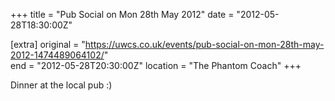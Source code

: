 +++
title = "Pub Social on Mon 28th May 2012"
date = "2012-05-28T18:30:00Z"

[extra]
original = "https://uwcs.co.uk/events/pub-social-on-mon-28th-may-2012-1474489064102/"    
end = "2012-05-28T20:30:00Z"
location = "The Phantom Coach"
+++

Dinner at the local pub :)

